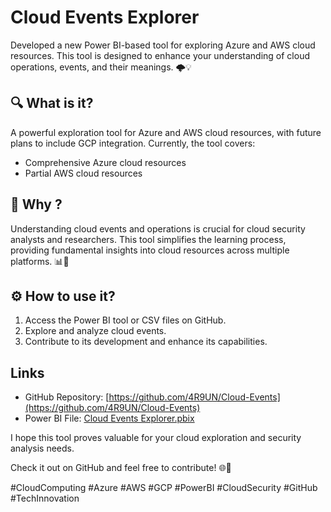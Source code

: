 
# Cloud Events Explorer

Developed a new Power BI-based tool for exploring Azure and AWS cloud resources. This tool is designed to enhance your understanding of cloud operations, events, and their meanings. 🌩️💡

## 🔍 What is it?

A powerful exploration tool for Azure and AWS cloud resources, with future plans to include GCP integration. Currently, the tool covers:
- Comprehensive Azure cloud resources
- Partial AWS cloud resources

## 🔎 Why ?

Understanding cloud events and operations is crucial for cloud security analysts and researchers. This tool simplifies the learning process, providing fundamental insights into cloud resources across multiple platforms. 📊🔐

## ⚙️ How to use it?

1. Access the Power BI tool or CSV files on GitHub.
2. Explore and analyze cloud events.
3. Contribute to its development and enhance its capabilities.

## Links

- GitHub Repository: [https://github.com/4R9UN/Cloud-Events](https://github.com/4R9UN/Cloud-Events)
- Power BI File: [Cloud Events Explorer.pbix](https://github.com/4R9UN/Cloud-Events/blob/main/Cloud%20Events%20Explorer%20.pbix)

I hope this tool proves valuable for your cloud exploration and security analysis needs.

Check it out on GitHub and feel free to contribute! 🌐🔧

#CloudComputing #Azure #AWS #GCP #PowerBI #CloudSecurity #GitHub #TechInnovation
